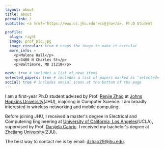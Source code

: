 ```yaml
---
layout: about
title: about
permalink: /
subtitle: <a href='https://www.cs.jhu.edu'>cs@jhu</a>. Ph.D Student

profile:
  align: right
  image: prof_pic.jpg
  image_circular: true # crops the image to make it circular
  more_info: >
    <p>Malone Hall</p>
    <p>3400 N Charles St</p>
    <p>Baltimore, MD 21218</p>

news: true # includes a list of news items
selected_papers: true # includes a list of papers marked as "selected={true}"
social: true # includes social icons at the bottom of the page
---
```


I am a first-year Ph.D student advised by Prof. [Renjie Zhao](https://renjiezhao.github.io) at [Johns Hopkins University](https://www.jhu.edu)(JHU), majoring in Computer Science. I am broadly interested in wireless networking and mobile computing.

Before joining JHU, I received a master's degree in Electrical and Computering Engineering at [University of California, Los Angeles](https://www.ucla.edu)(UCLA), supervised by Prof. [Danijela Cabric](https://cores.ee.ucla.edu/people/danijela-cabric/). I received my bachelor's degree at [Zhejiang University](https://www.zju.edu.cn)(ZJU).

The best way to contact me is by email: [dzhao29@jhu.edu](mailto:dzhao29@jhu.edu).